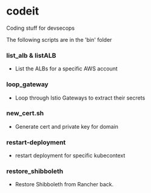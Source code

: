 # codeit
Coding stuff for devsecops

The following scripts are in the 'bin' folder

### list_alb & listALB
* List the ALBs for a specific AWS account

### loop_gateway
* Loop through Istio Gateways to extract their secrets

### new_cert.sh
* Generate cert and private key for domain

### restart-deployment
* restart deployment for specific kubecontext 

### restore_shibboleth
* Restore Shibboleth from Rancher back.  